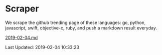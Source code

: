 # Scraper

We scrape the github trending page of these languages: go, python, javascript, swift, objective-c, ruby, and push a markdown result everyday.

[2019-02-04.md](https://github.com/henson/Scraper/blob/master/2019-02-04.md)

Last Updated: 2019-02-04 10:33:23